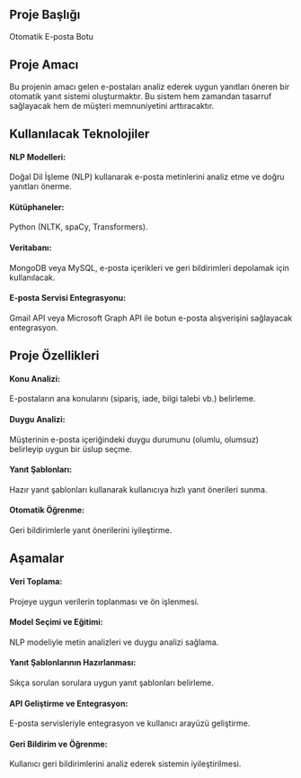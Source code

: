 ## Proje Başlığı

Otomatik E-posta Botu

## Proje Amacı

Bu projenin amacı gelen e-postaları analiz ederek uygun yanıtları öneren bir otomatik yanıt sistemi oluşturmaktır. Bu sistem hem zamandan tasarruf sağlayacak hem de müşteri memnuniyetini arttıracaktır.

## Kullanılacak Teknolojiler

#### NLP Modelleri:
Doğal Dil İşleme (NLP) kullanarak e-posta metinlerini analiz etme ve doğru yanıtları önerme.
#### Kütüphaneler:
Python (NLTK, spaCy, Transformers).
#### Veritabanı:
MongoDB veya MySQL, e-posta içerikleri ve geri bildirimleri depolamak için kullanılacak.
#### E-posta Servisi Entegrasyonu:
Gmail API veya Microsoft Graph API ile botun e-posta alışverişini sağlayacak entegrasyon.

## Proje Özellikleri

#### Konu Analizi:
E-postaların ana konularını (sipariş, iade, bilgi talebi vb.) belirleme.
#### Duygu Analizi:
Müşterinin e-posta içeriğindeki duygu durumunu (olumlu, olumsuz) belirleyip uygun bir üslup seçme.
#### Yanıt Şablonları:
Hazır yanıt şablonları kullanarak kullanıcıya hızlı yanıt önerileri sunma.
#### Otomatik Öğrenme:
Geri bildirimlerle yanıt önerilerini iyileştirme.

## Aşamalar

#### Veri Toplama:
Projeye uygun verilerin toplanması ve ön işlenmesi.
#### Model Seçimi ve Eğitimi:
NLP modeliyle metin analizleri ve duygu analizi sağlama.
#### Yanıt Şablonlarının Hazırlanması:
Sıkça sorulan sorulara uygun yanıt şablonları belirleme.
#### API Geliştirme ve Entegrasyon:
E-posta servisleriyle entegrasyon ve kullanıcı arayüzü geliştirme.
#### Geri Bildirim ve Öğrenme:
Kullanıcı geri bildirimlerini analiz ederek sistemin iyileştirilmesi.
